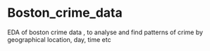 # Boston_crime_data
EDA of boston crime data , to analyse and find patterns of crime by geographical location, day, time etc
